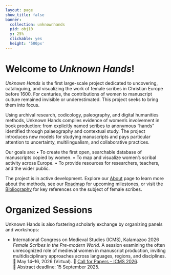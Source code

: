 ```yaml
---
layout: page
show_title: false
banner:
  collection: unknownhands
  pid: obj10
  y: 25%
  clickable: yes
  height: '500px'
---
```


# Welcome to *Unknown Hands*!

*Unknown Hands* is the first large-scale project dedicated to uncovering, cataloguing, and visualizing the work of female scribes in Christian Europe before 1600. For centuries, the contributions of women to manuscript culture remained invisible or underestimated. This project seeks to bring them into focus.

Using archival research, codicology, paleography, and digital humanities methods, Unknown Hands compiles evidence of women’s involvement in book production: from explicitly named scribes to anonymous “hands” identified through palaeography and contextual study. The project introduces new models for studying manuscripts and pays particular attention to uncertainty, multilingualism, and collaborative practices.

Our goals are:
	•	To create the first open, searchable database of manuscripts copied by women.
	•	To map and visualize women’s scribal activity across Europe.
	•	To provide resources for researchers, teachers, and the wider public.

The project is in active development. Explore our [About](/pages/about.md) page to learn more about the methods, see our [Roadmap](/pages/roadmap.md) for upcoming milestones, or visit the [Bibliography](/pages/bibliography.md) for key references on the subject of female scribes.


# Organized Sessions
Unknown Hands is also fostering scholarly exchange by organizing panels and workshops:
- International Congress on Medieval Studies (ICMS), Kalamazoo 2026
*Female Scribes in the Pre-modern World*. 
A session examining the often unrecognized role of medieval women in manuscript production, inviting multidisciplinary approaches across languages, regions, and disciplines.  
📅 May 14–16, 2026 (Virtual). 
📌 [Call for Papers – ICMS 2026](https://icms.confex.com/icms/2026/prelim.cgi/Session/7492).  
📝 Abstract deadline: 15 September 2025.  